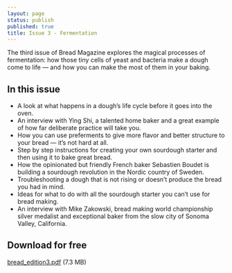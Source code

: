 ```yaml
---
layout: page
status: publish
published: true
title: Issue 3 - Fermentation
---
```


The third issue of Bread Magazine explores the magical processes of fermentation: how those tiny cells of yeast and bacteria make a dough come to life — and how you can make the most of them in your baking.

## In this issue

-   A look at what happens in a dough’s life cycle before it goes into the oven.
-   An interview with Ying Shi, a talented home baker and a great example of how far deliberate practice will take you.
-   How you can use preferments to give more flavor and better structure to your bread — it’s not hard at all.
-   Step by step instructions for creating your own sourdough starter and then using it to bake great bread.
-   How the opinionated but friendly French baker Sebastien Boudet is building a sourdough revolution in the Nordic country of Sweden.
-   Troubleshooting a dough that is not rising or doesn’t produce the bread you had in mind.
-   Ideas for what to do with all the sourdough starter you can’t use for bread making.
-   An interview with Mike Zakowski, bread making world championship silver medalist and exceptional baker from the slow city of Sonoma Valley, California.

## Download for free

[bread_edition3.pdf](/assets/pdf/bread_edition3.pdf) (7.3 MB)
